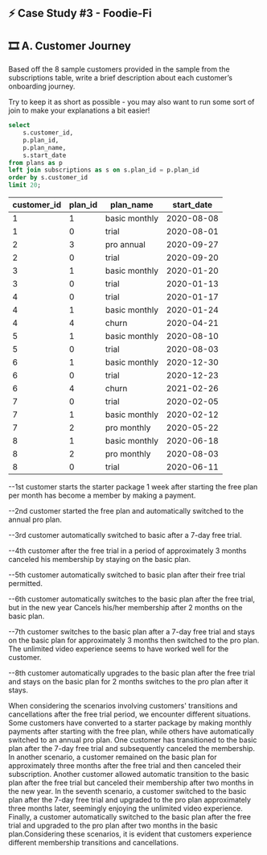 ## ⚡ Case Study #3 - Foodie-Fi
## 🎞️ A. Customer Journey

Based off the 8 sample customers provided in the sample from the subscriptions table, write a brief description about each customer’s onboarding journey.

Try to keep it as short as possible - you may also want to run some sort of join to make your explanations a bit easier!

```sql
select 
	s.customer_id,
	p.plan_id,
	p.plan_name,
	s.start_date
from plans as p
left join subscriptions as s on s.plan_id = p.plan_id
order by s.customer_id
limit 20;
```
| customer_id | plan_id | plan_name     | start_date |
|-------------|---------|---------------|------------|
| 1           | 1       | basic monthly | 2020-08-08 |
| 1           | 0       | trial         | 2020-08-01 |
| 2           | 3       | pro annual    | 2020-09-27 |
| 2           | 0       | trial         | 2020-09-20 |
| 3           | 1       | basic monthly | 2020-01-20 |
| 3           | 0       | trial         | 2020-01-13 |
| 4           | 0       | trial         | 2020-01-17 |
| 4           | 1       | basic monthly | 2020-01-24 |
| 4           | 4       | churn         | 2020-04-21 |
| 5           | 1       | basic monthly | 2020-08-10 |
| 5           | 0       | trial         | 2020-08-03 |
| 6           | 1       | basic monthly | 2020-12-30 |
| 6           | 0       | trial         | 2020-12-23 |
| 6           | 4       | churn         | 2021-02-26 |
| 7           | 0       | trial         | 2020-02-05 |
| 7           | 1       | basic monthly | 2020-02-12 |
| 7           | 2       | pro monthly   | 2020-05-22 |
| 8           | 1       | basic monthly | 2020-06-18 |
| 8           | 2       | pro monthly   | 2020-08-03 |
| 8           | 0       | trial         | 2020-06-11 |

--1st customer starts the starter package 1 week after starting the free plan per month has become a member by making a payment.
	
--2nd customer started the free plan and automatically switched to the annual pro plan.

--3rd customer automatically switched to basic after a 7-day free trial.

--4th customer after the free trial in a period of approximately 3 months canceled his membership by staying on the basic plan.

--5th customer automatically switched to basic plan after their free trial permitted.
	
--6th customer automatically switches to the basic plan after the free trial, but in the new year Cancels his/her membership after 2 months on the basic plan.

--7th customer switches to the basic plan after a 7-day free trial and stays on the basic plan for approximately 3 months then switched to the pro plan. The unlimited video experience seems to have worked well for the customer.
	
--8th customer automatically upgrades to the basic plan after the free trial and stays on the basic plan for 2 months switches to the pro plan after it stays.


When considering the scenarios involving customers' transitions and cancellations after the free trial period, we encounter different situations. Some customers have converted to a starter package by making monthly payments after starting with the free plan, while others have automatically switched to an annual pro plan. One
customer has transitioned to the basic plan after the 7-day free trial and subsequently canceled the membership. In another scenario, a customer remained on the basic plan for approximately three months after the free trial and then canceled their subscription. Another customer allowed automatic transition to the basic plan after the free trial but canceled their membership after two months in the new year. In the seventh scenario, a customer switched to the basic plan after the 7-day free trial and upgraded to the pro plan approximately three months later, seemingly enjoying the unlimited video experience. Finally, a customer automatically switched to the basic plan after the free trial and upgraded to the pro plan after two months in the basic plan.Considering these scenarios, it is evident that customers experience different membership transitions and cancellations.
